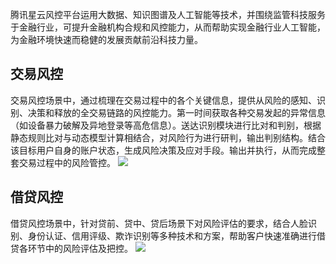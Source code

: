 腾讯星云风控平台运用大数据、知识图谱及人工智能等技术，并围绕监管科技服务于金融行业，可提升金融机构合规和风控能力，从而帮助实现金融行业人工智能，为金融环境快速而稳健的发展贡献前沿科技力量。

## 交易风控
交易风控场景中，通过梳理在交易过程中的各个关键信息，提供从风险的感知、识别、决策和释放的全交易链路的风控能力。第一时间获取各种交易发起的异常信息（如设备暴力破解及异地登录等高危信息）。送达识别模块进行比对和判别，根据静态规则比对与动态模型计算相结合，对风险行为进行研判，输出判别结构。结合该目标用户自身的账户状态，生成风险决策及应对手段。输出并执行，从而完成整套交易过程中的风险管控。
![](https://main.qcloudimg.com/raw/01698135078068e0c4a8740fbdef9256.png)


## 借贷风控
借贷风控场景中，针对贷前、贷中、贷后场景下对风险评估的要求，结合人脸识别、身份认证、信用评级、欺诈识别等多种技术和方案，帮助客户快速准确进行借贷各环节中的风险评估及把控。
![](https://main.qcloudimg.com/raw/534e9881ebb92c72cb12847862c88eba.png)
